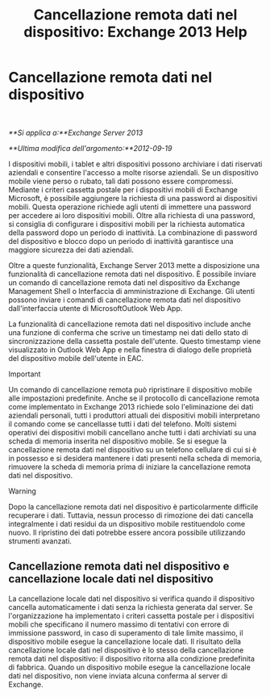 ﻿---
title: 'Cancellazione remota dati nel dispositivo: Exchange 2013 Help'
TOCTitle: Cancellazione remota dati nel dispositivo
ms:assetid: cd615210-cd8a-48de-b3e3-8f9ec39ca380
ms:mtpsurl: https://technet.microsoft.com/it-it/library/Bb124591(v=EXCHG.150)
ms:contentKeyID: 50481726
ms.date: 05/22/2018
mtps_version: v=EXCHG.150
ms.translationtype: MT
---

# Cancellazione remota dati nel dispositivo

 

_**Si applica a:**Exchange Server 2013_

_**Ultima modifica dell'argomento:**2012-09-19_

I dispositivi mobili, i tablet e altri dispositivi possono archiviare i dati riservati aziendali e consentire l'accesso a molte risorse aziendali. Se un dispositivo mobile viene perso o rubato, tali dati possono essere compromessi. Mediante i criteri cassetta postale per i dispositivi mobili di Exchange Microsoft, è possibile aggiungere la richiesta di una password ai dispositivi mobili. Questa operazione richiede agli utenti di immettere una password per accedere ai loro dispositivi mobili. Oltre alla richiesta di una password, si consiglia di configurare i dispositivi mobili per la richiesta automatica della password dopo un periodo di inattività. La combinazione di password del dispositivo e blocco dopo un periodo di inattività garantisce una maggiore sicurezza dei dati aziendali.

Oltre a queste funzionalità, Exchange Server 2013 mette a disposizione una funzionalità di cancellazione remota dati nel dispositivo. È possibile inviare un comando di cancellazione remota dati nel dispositivo da Exchange Management Shell o Interfaccia di amministrazione di Exchange. Gli utenti possono inviare i comandi di cancellazione remota dati nel dispositivo dall'interfaccia utente di MicrosoftOutlook Web App.

La funzionalità di cancellazione remota dati nel dispositivo include anche una funzione di conferma che scrive un timestamp nei dati dello stato di sincronizzazione della cassetta postale dell'utente. Questo timestamp viene visualizzato in Outlook Web App e nella finestra di dialogo delle proprietà del dispositivo mobile dell'utente in EAC.


> [!IMPORTANT]
> Un comando di cancellazione remota può ripristinare il dispositivo mobile alle impostazioni predefinite. Anche se il protocollo di cancellazione remota come implementato in Exchange 2013 richiede solo l'eliminazione dei dati aziendali personali, tutti i produttori attuali dei dispositivi mobili interpretano il comando come se cancellasse tutti i dati del telefono. Molti sistemi operativi dei dispositivi mobili cancellano anche tutti i dati archiviati su una scheda di memoria inserita nel dispositivo mobile. Se si esegue la cancellazione remota dati nel dispositivo su un telefono cellulare di cui si è in possesso e si desidera mantenere i dati presenti nella scheda di memoria, rimuovere la scheda di memoria prima di iniziare la cancellazione remota dati nel dispositivo.




> [!WARNING]
> Dopo la cancellazione remota dati nel dispositivo è particolarmente difficile recuperare i dati. Tuttavia, nessun processo di rimozione dei dati cancella integralmente i dati residui da un dispositivo mobile restituendolo come nuovo. Il ripristino dei dati potrebbe essere ancora possibile utilizzando strumenti avanzati.



## Cancellazione remota dati nel dispositivo e cancellazione locale dati nel dispositivo

La cancellazione locale dati nel dispositivo si verifica quando il dispositivo cancella automaticamente i dati senza la richiesta generata dal server. Se l'organizzazione ha implementato i criteri cassetta postale per i dispositivi mobili che specificano il numero massimo di tentativi con errore di immissione password, in caso di superamento di tale limite massimo, il dispositivo mobile esegue la cancellazione locale dati. Il risultato della cancellazione locale dati nel dispositivo è lo stesso della cancellazione remota dati nel dispositivo: il dispositivo ritorna alla condizione predefinita di fabbrica. Quando un dispositivo mobile esegue la cancellazione locale dati nel dispositivo, non viene inviata alcuna conferma al server di Exchange.

